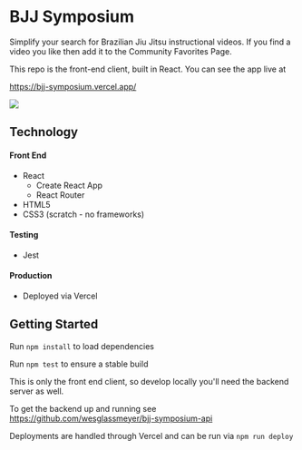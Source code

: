 # BJJ Symposium

Simplify your search for Brazilian Jiu Jitsu instructional videos. If you find a video you like then add it to the Community Favorites Page.

This repo is the front-end client, built in React. You can see the app live at

https://bjj-symposium.vercel.app/

![](gif/demo.gif)

## Technology

#### Front End

- React
  - Create React App
  - React Router
- HTML5
- CSS3 (scratch - no frameworks)

#### Testing

- Jest

#### Production

- Deployed via Vercel

## Getting Started

Run `npm install` to load dependencies

Run `npm test` to ensure a stable build

This is only the front end client, so develop locally you'll need the backend server as well.

To get the backend up and running see https://github.com/wesglassmeyer/bjj-symposium-api

Deployments are handled through Vercel and can be run via `npm run deploy`
